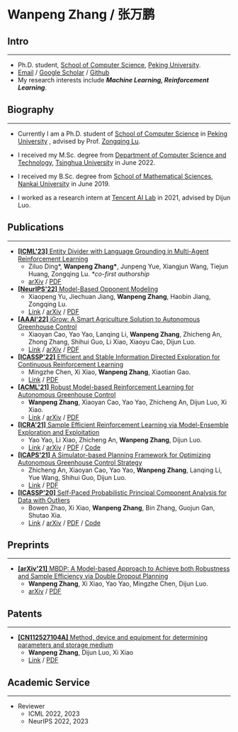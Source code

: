 # Wanpeng Zhang / 张万鹏

## Intro

----

- Ph.D. student, [School of Computer Science](https://cs.pku.edu.cn/), [Peking University](https://www.pku.edu.cn/).
- [Email](mailto:wpzhang@stu.pku.edu.cn) / [Google Scholar](https://scholar.google.com/citations?user=_IKNf9EAAAAJ) / [Github](https://github.com/zawnpn)
- My research interests include ***Machine Learning, Reinforcement Learning***. 

## Biography

----

- Currently I am a Ph.D. student of [School of Computer Science](https://cs.pku.edu.cn/) in [Peking University](https://www.pku.edu.cn/) , advised by Prof. [Zongqing Lu](https://z0ngqing.github.io/).

- I received my M.Sc. degree from [Department of Computer Science and Technology](http://www.cs.tsinghua.edu.cn/), [Tsinghua University](https://www.tsinghua.edu.cn) in June 2022.

- I received my B.Sc. degree from [School of Mathematical Sciences](https://math.nankai.edu.cn/), [Nankai University](http://www.nankai.edu.cn/) in June 2019.

- I worked as a research intern at [Tencent AI Lab](https://ai.tencent.com/) in 2021, advised by Dijun Luo.

## Publications

----

- [**[ICML'23]** Entity Divider with Language Grounding in Multi-Agent Reinforcement Learning](https://arxiv.org/abs/2210.13942)
    - Ziluo Ding\*, **Wanpeng Zhang\***, Junpeng Yue, Xiangjun Wang, Tiejun Huang, Zongqing Lu. *\*co-first authorship*
    - [arXiv](https://arxiv.org/abs/2210.13942) / [PDF](https://arxiv.org/pdf/2210.13942)
- [**[NeurIPS'22]** Model-Based Opponent Modeling](https://proceedings.neurips.cc/paper_files/paper/2022/hash/b528459c99e929718a7d7e1697253d7f-Abstract-Conference.html)
    - Xiaopeng Yu, Jiechuan Jiang, **Wanpeng Zhang**, Haobin Jiang, Zongqing Lu.
    - [Link](https://proceedings.neurips.cc/paper_files/paper/2022/hash/b528459c99e929718a7d7e1697253d7f-Abstract-Conference.html) / [arXiv](https://arxiv.org/abs/2108.01843) / [PDF](https://arxiv.org/pdf/2108.01843.pdf)
- [**[AAAI'22]** iGrow: A Smart Agriculture Solution to Autonomous Greenhouse Control](https://ojs.aaai.org/index.php/AAAI/article/view/21440)
    - Xiaoyan Cao, Yao Yao, Lanqing Li, **Wanpeng Zhang**, Zhicheng An, Zhong Zhang, Shihui Guo, Li Xiao, Xiaoyu Cao, Dijun Luo.
    - [Link](https://ojs.aaai.org/index.php/AAAI/article/view/21440) / [arXiv](https://arxiv.org/abs/2107.05464) / [PDF](https://arxiv.org/pdf/2107.05464.pdf)
- [**[ICASSP'22]** Efficient and Stable Information Directed Exploration for Continuous Reinforcement Learning](https://ieeexplore.ieee.org/document/9746211)
    - Mingzhe Chen, Xi Xiao, **Wanpeng Zhang**, Xiaotian Gao.
    - [Link](https://ieeexplore.ieee.org/document/9746211) / [PDF](/files/research_papers/icassp22.pdf)
- [**[ACML'21]** Robust Model-based Reinforcement Learning for Autonomous Greenhouse Control](https://proceedings.mlr.press/v157/zhang21e)
    - **Wanpeng Zhang**, Xiaoyan Cao, Yao Yao, Zhicheng An, Dijun Luo, Xi Xiao. 
    - [Link](https://proceedings.mlr.press/v157/zhang21e) / [arXiv](https://arxiv.org/abs/2108.11645) / [PDF](https://arxiv.org/pdf/2108.11645.pdf)
- [**[ICRA'21]** Sample Efficient Reinforcement Learning via Model-Ensemble Exploration and Exploitation](https://ieeexplore.ieee.org/document/9561842)
    - Yao Yao, Li Xiao, Zhicheng An, **Wanpeng Zhang**, Dijun Luo.
    - [Link](https://ieeexplore.ieee.org/document/9561842) / [arXiv](https://arxiv.org/abs/2107.01825) / [PDF](https://arxiv.org/pdf/2107.01825.pdf) / [Code](https://github.com/YaoYao1995/MEEE)
- [**[ICAPS'21]** A Simulator-based Planning Framework for Optimizing Autonomous Greenhouse Control Strategy](https://ojs.aaai.org/index.php/ICAPS/article/view/15989)
    - Zhicheng An, Xiaoyan Cao, Yao Yao, **Wanpeng Zhang**, Lanqing Li, Yue Wang, Shihui Guo, Dijun Luo.
    - [Link](https://ojs.aaai.org/index.php/ICAPS/article/view/15989) / [PDF](files/research_papers/icaps21.pdf)
- [**[ICASSP'20]** Self-Paced Probabilistic Principal Component Analysis for Data with Outliers](https://ieeexplore.ieee.org/document/9054487)
    - Bowen Zhao, Xi Xiao, **Wanpeng Zhang**, Bin Zhang, Guojun Gan, Shutao Xia.
    - [Link](https://ieeexplore.ieee.org/document/9054487) / [arXiv](https://arxiv.org/abs/1904.06546) / [PDF](https://arxiv.org/pdf/1904.06546.pdf) / [Code](https://github.com/rumusan/SPPPCA_demo)

## Preprints

----

- [**[arXiv'21]** MBDP: A Model-based Approach to Achieve both Robustness and Sample Efficiency via Double Dropout Planning](https://arxiv.org/abs/2108.01295)
    - **Wanpeng Zhang**, Xi Xiao, Yao Yao, Mingzhe Chen, Dijun Luo.
    - [arXiv](https://arxiv.org/abs/2108.01295) / [PDF](https://arxiv.org/pdf/2108.01295.pdf)

## Patents

----

- [**[CN112527104A]** Method, device and equipment for determining parameters and storage medium](https://patents.google.com/patent/CN112527104A/en?oq=CN112527104A)
    - **Wanpeng Zhang**, Dijun Luo, Xi Xiao
    - [Link](https://patents.google.com/patent/CN112527104A/en?oq=CN112527104A) / [PDF](https://patentimages.storage.googleapis.com/53/bd/72/64c9f1cc80e03a/CN112527104A.pdf)

## Academic Service

----

- Reviewer
    - ICML 2022, 2023
    - NeurIPS 2022, 2023
